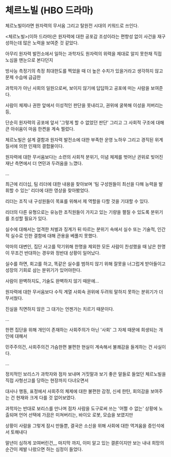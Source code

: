 # 체르노빌 (HBO 드라마)

체르노빌이라면 원자력의 무서움 그리고 탈원전 시대의 키워드로 쓰인다.

\<체르노빌\>(이하 드라마)은 원자력에 대한 공포감 조성이라는 편향성 없이 사건을 재구성하는데 많은 노력을 보여준 것 같았다.

아무리 원자력 발전소에서 일하는 과학자도 원자력의 위력을 제대로 알지 못한채 직접 노심을 맨눈으로 본다던지

방사능 측정기의 측정 최대한도를 찍었을 때 더 높은 수치가 있을거라고 생각하지 않고 문제 수습에 급급한

과학자가 아닌 사회의 일원으로써, 보이지 않기에 답답하고 공포에 떠는 사람을 보여준다.

사람이 체제나 권한 앞에서 이성적인 판단을 못내리고, 권위에 굴복해 이성을 저버리는 등,

단순히 원자력의 공포에 앞서 '그렇게 할 수 없었던 판단' 그리고 그 사회적 구조에 대해 큰 아쉬움이 마음 한켠을 계속 찔렀다.

체르노빌은 설계 결함과 원자력 발전소에 대한 부족한 운영 노하우 그리고 경직된 위계 질서에 의한 인재의 결합물이다.

원자력에 대한 무서움보다는 소련의 사회적 분위기, 이념 체제를 벗어난 귄위로 빚어진 재난 측면에서 더 연민과 두려움을 느꼈다.

...

최근에 리더십, 팀 리더에 대한 내용을 찾아보며 '팀 구성원들이 최선을 다해 능력을 발휘할 수 있는' 리더에 대한 영상을 찾아봤었다.

리더는 조직 내 구성원들이 목표를 위해서 제 역할을 다할 것을 기대할 수 있다.

리더의 다른 유형으로는 유능한 조직원들이 가지고 있는 기량을 펼칠 수 있도록 분위기를 조성할 필요가 있다.

실수에 대해서는 엄격한 처벌과 징계가 뒤 따르는 분위기 속에서 실수 또는 기술적, 인간적 실수로 인한 결함에 대해 관용을 베풀지 못했다.

악마의 대변인, 집단 사고를 막기위해 한명을 제외한 모든 사람이 찬성했을 때 남은 한명이 무조건 반대하는 경우와 정반대 상황이 일어났다.

실수를 하면, 회고를 하고, 똑같은 실수를 범하지 않기 위해 잘못을 너그럽게 받아들이고 성장의 기회로 삼는 분위기가 있어야한다.

사람이 완벽하지도, 기술도 완벽하지 않기 때문에...

원자력에 대한 무서움보다 수직 계열 사회속 권위에 두려워 말하지 못하는 분위기가 더 무서웠다.

진실을 직면하지 않은 그 대가는 언젠가는 치르기 때문이다.

...

한편 집단을 위해 개인이 존재하는 사회주의가 아닌 '사회' 그 자체 때문에 희생되는 개인에 대해서

민주주의건, 사회주의건 가슴한편 불편한 현실이 계속해서 불쾌감을 들게하는 건 사실이다.

...

정치적인 보리스가 과학자와 점차 보내며 거짓말과 보기 좋은 말들로 들었던 체르노빌을 직접 사형선고를 당하는 현장까지 다녀오면서

대사나 행동, 표정에서 사회주의 체제에 대한 불편한 감정, 신세 한탄, 회의감을 보여주는 건 현재와 크게 다를 것 없어보였다.

과학자는 반대로 보리스를 만나며 점차 사람을 도구로써 쓰는 '어쩔 수 없는' 상황에 노출되며 언어 선택에 가끔은 미쳐버리는, 바이오 로봇, 모습을 보였지만

상황이 사람을 그렇게 잠시 만들뿐, 결국은 소신을 위해 사회에 대한 역겨움을 증인석에서 토해내다

말년이 심하게 꼬여버린건,,, 마지막 까지, 이미 알고 있는 결론이지만 보는 내내 희망의 순간이 제발 나왔으면 하는 심정이 들었다.